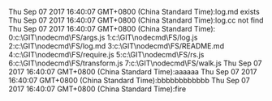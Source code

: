 Thu Sep 07 2017 16:40:07 GMT+0800 (China Standard Time):log.md exists
Thu Sep 07 2017 16:40:07 GMT+0800 (China Standard Time):log.cc not find
Thu Sep 07 2017 16:40:07 GMT+0800 (China Standard Time):
0:c:\GIT\nodecmd\FS/args.js
1:c:\GIT\nodecmd\FS/log.js
2:c:\GIT\nodecmd\FS/log.md
3:c:\GIT\nodecmd\FS/README.md
4:c:\GIT\nodecmd\FS/require.js
5:c:\GIT\nodecmd\FS/rs.js
6:c:\GIT\nodecmd\FS/transform.js
7:c:\GIT\nodecmd\FS/walk.js
Thu Sep 07 2017 16:40:07 GMT+0800 (China Standard Time):aaaaaa
Thu Sep 07 2017 16:40:07 GMT+0800 (China Standard Time):bbbbbbbbbbbb
Thu Sep 07 2017 16:40:07 GMT+0800 (China Standard Time):fire
